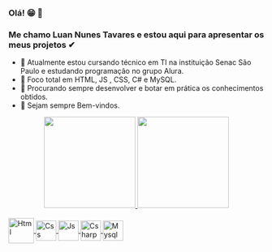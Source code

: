 ### Olá! 😁 👋
### Me chamo Luan Nunes Tavares e estou aqui para apresentar os meus projetos ✔



- 🔭 Atualmente estou cursando técnico em TI na instituição Senac São Paulo e estudando programação no grupo Alura.
- 🌱 Foco total em HTML, JS , CSS, C# e MySQL. 
- 👯 Procurando sempre desenvolver e botar em prática os conhecimentos obtidos.
- 👀 Sejam sempre Bem-vindos.

 <div align="center">
  <a href="https://github.com/Luannunestavares">
  <img height="180em" src="https://github-readme-stats.vercel.app/api?username=Luannunestavares&show_icons=true&theme=tokyonight&include_all_commits=true&count_private=true"/>
    
  <img height="180em" src="https://github-readme-stats.vercel.app/api/top-langs/?username=Luannunestavares&layout=compact&langs_count=7&theme=tokyonight"/>
</div>

<div style="display:inline_block"><br>
  <img align="center" alt="Html" height="50" widht="50"
 src="https://cdn.jsdelivr.net/gh/devicons/devicon/icons/html5/html5-original-wordmark.svg" />
  <img align="center" alt="Css" height="40" widht="40"
 src="https://cdn.jsdelivr.net/gh/devicons/devicon/icons/css3/css3-original.svg" />
  <img align="center" alt="Js" height ="40" widht="40"
 src="https://cdn.jsdelivr.net/gh/devicons/devicon/icons/javascript/javascript-original.svg" />
   <img align="center" alt="Csharp" height="40" widht="40"
 src="https://cdn.jsdelivr.net/gh/devicons/devicon/icons/csharp/csharp-original.svg" />
    <img align="center" alt="Mysql" height="40" widht="40"
 src="https://cdn.jsdelivr.net/gh/devicons/devicon/icons/mysql/mysql-plain-wordmark.svg" />
   
   </div>
          
          
          
          

